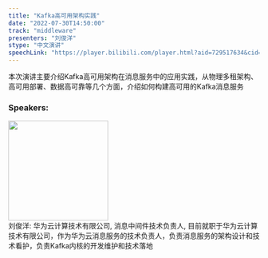 ```yaml
---
title: "Kafka高可用架构实践"
date: "2022-07-30T14:50:00"
track: "middleware"
presenters: "刘俊洋"
stype: "中文演讲"
speechLink: "https://player.bilibili.com/player.html?aid=729517634&cid=806279684&page=1"
---
```

本次演讲主要介绍Kafka高可用架构在消息服务中的应用实践，从物理多租架构、高可用部署、数据高可靠等几个方面，介绍如何构建高可用的Kafka消息服务
 ### Speakers: 
 <img src="images/speaker/1225.png" width="200" /><br>刘俊洋: 华为云计算技术有限公司, 消息中间件技术负责人, 目前就职于华为云计算技术有限公司，作为华为云消息服务的技术负责人，负责消息服务的架构设计和技术看护，负责Kafka内核的开发维护和技术落地

 